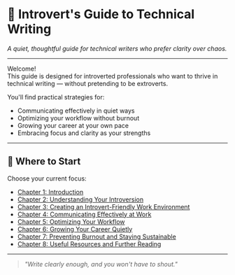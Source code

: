 # 📘 Introvert's Guide to Technical Writing

_A quiet, thoughtful guide for technical writers who prefer clarity over chaos._

---

Welcome!  
This guide is designed for introverted professionals who want to thrive in technical writing — without pretending to be extroverts.

You'll find practical strategies for:

- Communicating effectively in quiet ways  
- Optimizing your workflow without burnout  
- Growing your career at your own pace  
- Embracing focus and clarity as your strengths

---

## 🧭 Where to Start

Choose your current focus:

- [Chapter 1: Introduction](chapter-1-introduction.md)
- [Chapter 2: Understanding Your Introversion](chapter-2-understanding-introversion.md)
- [Chapter 3: Creating an Introvert-Friendly Work Environment](chapter-3-work-environment.md)
- [Chapter 4: Communicating Effectively at Work](chapter-4-communication.md)
- [Chapter 5: Optimizing Your Workflow](chapter-5-workflow.md)
- [Chapter 6: Growing Your Career Quietly](chapter-6-career-growth.md)
- [Chapter 7: Preventing Burnout and Staying Sustainable](chapter-7-burnout.md)
- [Chapter 8: Useful Resources and Further Reading](chapter-8-resources.md)

---

> _"Write clearly enough, and you won't have to shout."_
